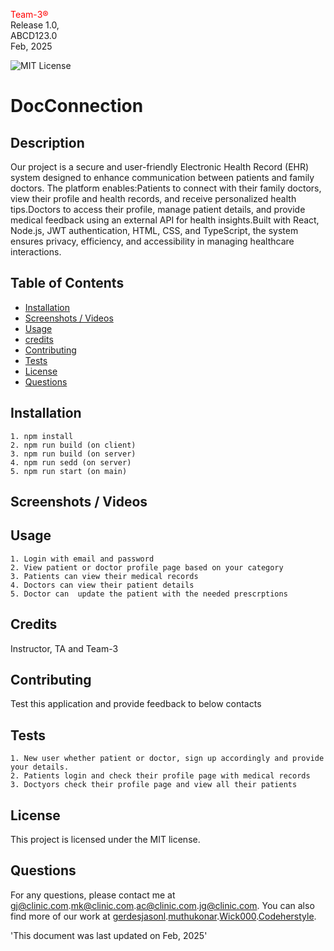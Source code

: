 
<span style="color:red;">Team-3®</span> <br>
  Release 1.0,<br>
  ABCD123.0 <br>
  Feb, 2025
  
   ![MIT License](https://img.shields.io/badge/license-MIT-green)
    
  # DocConnection

  ## Description
  Our project is a secure and user-friendly Electronic Health Record (EHR) system designed to enhance communication between patients and family doctors. The platform enables:Patients to connect with their family doctors, view their profile and health records, and receive personalized health tips.Doctors to access their profile, manage patient details, and provide medical feedback using an external API for health insights.Built with React, Node.js, JWT authentication, HTML, CSS, and TypeScript, the system ensures privacy, efficiency, and accessibility in managing healthcare interactions.

  ## Table of Contents

  - [Installation](#installation)
  - [Screenshots / Videos](#screenshots--videos)
  - [Usage](#usage)
  - [credits]()
  - [Contributing](#contributing)
  - [Tests](#tests)
  - [License](#license)
  - [Questions](#questions)

## Installation
    1. npm install
    2. npm run build (on client)
    3. npm run build (on server)
    4. npm run sedd (on server)
    5. npm run start (on main)

## Screenshots / Videos




## Usage
    1. Login with email and password 
    2. View patient or doctor profile page based on your category 
    3. Patients can view their medical records 
    4. Doctors can view their patient details  
    5. Doctor can  update the patient with the needed prescrptions


## Credits
Instructor, TA and Team-3

## Contributing
Test this application and provide feedback to below contacts

 ## Tests
    1. New user whether patient or doctor, sign up accordingly and provide your details. 
    2. Patients login and check their profile page with medical records       
    3. Doctyors check their profile page and view all their patients


## License
This project is licensed under the MIT license.



## Questions
For any questions, please contact me at [gj@clinic.com](mailto:gj@clinic.com).[mk@clinic.com](mailto:mk@clinic.com).[ac@clinic.com](mailto:ac@clinic.com).[jg@clinic.com](mailto:jg@clinic.com).
You can also find more of our work at [gerdesjasonl](https://github.com/gerdesjasonl).[muthukonar](https://github.com/muthukonar).[Wick000](https://github.com/Wick000).[Codeherstyle](https://github.com/Codeherstyle).



'This document was last updated on Feb, 2025'
